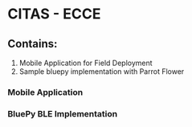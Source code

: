 # CITAS - ECCE
## Contains:
1. Mobile Application for Field Deployment
2. Sample bluepy implementation with Parrot Flower 

### Mobile Application

### BluePy BLE Implementation

